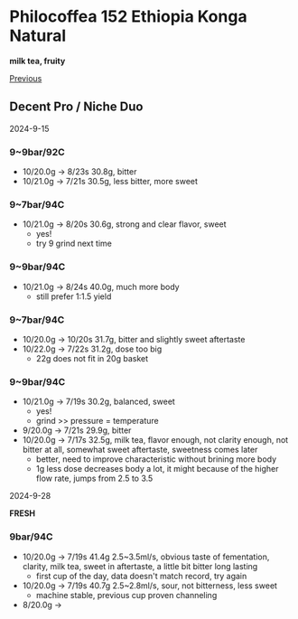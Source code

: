 # Philocoffea 152 Ethiopia Konga Natural

**milk tea, fruity**

[Previous](../../Breville-Niche/2024-9/Philocoffea-152.md)

## Decent Pro / Niche Duo

2024-9-15

### 9~9bar/92C

- 10/20.0g -> 8/23s 30.8g, bitter
- 10/21.0g -> 7/21s 30.5g, less bitter, more sweet

### 9~7bar/94C

- 10/21.0g -> 8/20s 30.6g, strong and clear flavor, sweet
  - yes!
  - try 9 grind next time

### 9~9bar/94C

- 10/21.0g -> 8/24s 40.0g, much more body
  - still prefer 1:1.5 yield

### 9~7bar/94C

- 10/20.0g -> 10/20s 31.7g, bitter and slightly sweet aftertaste
- 10/22.0g -> 7/22s 31.2g, dose too big
  - 22g does not fit in 20g basket

### 9~9bar/94C

- 10/21.0g -> 7/19s 30.2g, balanced, sweet
  - yes!
  - grind >> pressure = temperature
- 9/20.0g -> 7/21s 29.9g, bitter
- 10/20.0g -> 7/17s 32.5g, milk tea, flavor enough, not clarity enough, not bitter at all, somewhat sweet aftertaste, sweetness comes later
  - better, need to improve characteristic without brining more body
  - 1g less dose decreases body a lot, it might because of the higher flow rate, jumps from 2.5 to 3.5

2024-9-28

**FRESH**

### 9bar/94C

- 10/20.0g -> 7/19s 41.4g 2.5\~3.5ml/s, obvious taste of fementation, clarity, milk tea, sweet in aftertaste, a little bit bitter long lasting
  - first cup of the day, data doesn't match record, try again
- 10/20.0g -> 7/19s 40.7g 2.5\~2.8ml/s, sour, not bitterness, less sweet
  - machine stable, previous cup proven channeling
- 8/20.0g -> 
